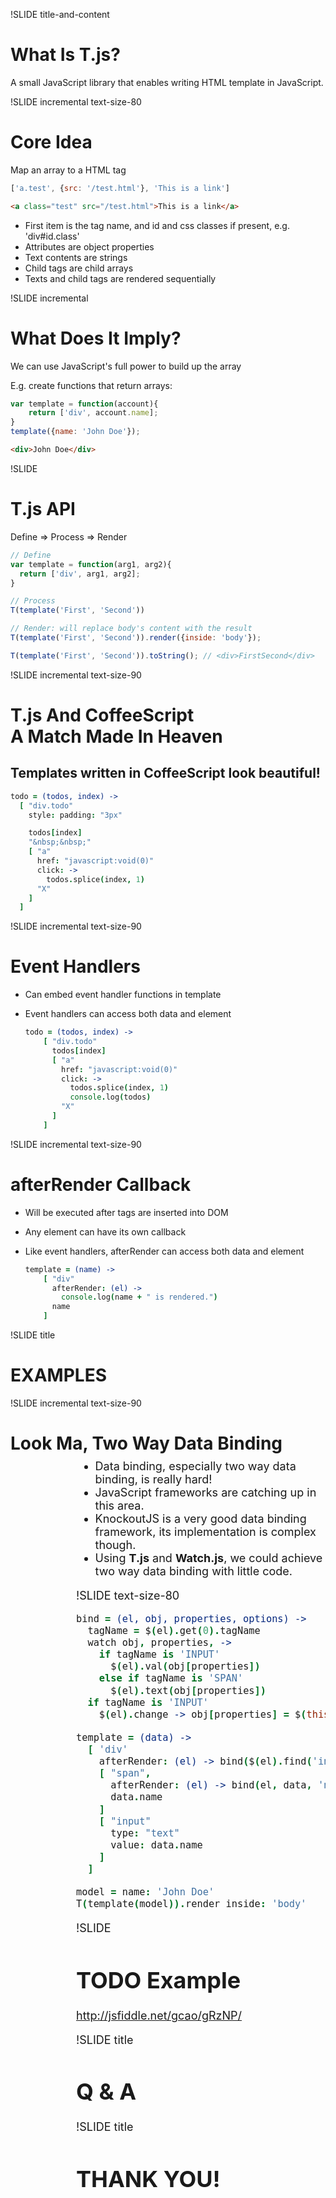 
!SLIDE title-and-content

# What Is T.js?

A small JavaScript library that enables writing HTML template in JavaScript.

!SLIDE incremental text-size-80

# Core Idea

Map an array to a HTML tag

```javascript
['a.test', {src: '/test.html'}, 'This is a link']
```

```html
<a class="test" src="/test.html">This is a link</a>
```

* First item is the tag name, and id and css classes if present, e.g. 'div#id.class'
* Attributes are object properties
* Text contents are strings
* Child tags are child arrays
* Texts and child tags are rendered sequentially

!SLIDE incremental

# What Does It Imply?

We can use JavaScript's full power to build up the array

E.g. create functions that return arrays:

```javascript
var template = function(account){
    return ['div', account.name];
}
template({name: 'John Doe'});
```

```html
<div>John Doe</div>
```

!SLIDE

# T.js API

Define => Process => Render

```javascript
// Define
var template = function(arg1, arg2){
  return ['div', arg1, arg2];
}

// Process
T(template('First', 'Second'))

// Render: will replace body's content with the result
T(template('First', 'Second')).render({inside: 'body'});

T(template('First', 'Second')).toString(); // <div>FirstSecond</div>
```

!SLIDE incremental text-size-90

# T.js And CoffeeScript <br/>A Match Made In Heaven

## Templates written in CoffeeScript look beautiful!

```coffeescript
todo = (todos, index) ->
  [ "div.todo"
    style: padding: "3px"

    todos[index]
    "&nbsp;&nbsp;"
    [ "a"
      href: "javascript:void(0)"
      click: ->
        todos.splice(index, 1)
      "X"
    ]
  ]
```

!SLIDE incremental text-size-90

# Event Handlers

* Can embed event handler functions in template
* Event handlers can access both data and element

  ```coffeescript
  todo = (todos, index) ->
      [ "div.todo"
        todos[index]
        [ "a"
          href: "javascript:void(0)"
          click: ->
            todos.splice(index, 1)
            console.log(todos)
          "X"
        ]
      ]
  ```

!SLIDE incremental text-size-90

# afterRender Callback

* Will be executed after tags are inserted into DOM
* Any element can have its own callback
* Like event handlers, afterRender can access both data and element

  ```coffeescript
  template = (name) ->
      [ "div"
        afterRender: (el) ->
          console.log(name + " is rendered.")
        name
      ]
  ```

!SLIDE title

# EXAMPLES

!SLIDE incremental text-size-90

# Look Ma, Two Way Data Binding

<div id='data-binding' style='margin-left: 105px; margin-top: -10px; margin-bottom: -10px; font-size: 18px;'/>

<script type="text/javascript">
console.log('here')

var bind = function(el, obj, properties, options) {
  var tagName;
  tagName = $(el).get(0).tagName;
  watch(obj, properties, function() {
    if (tagName === 'INPUT') {
      return $(el).val(obj[properties]);
    } else if (tagName === 'SPAN') {
      return $(el).text(obj[properties]);
    }
  });
  if (tagName === 'INPUT') {
    return $(el).change(function() {
      return obj[properties] = $(this).val();
    });
  }
};

var template = function(data) {
  return [
    'div', {
      afterRender: function(el) {
        return bind($(el).find('input'), data, 'name');
      }
    }, [
      "span", {
        afterRender: function(el) {
          return bind(el, data, 'name');
        }
      }, data.name
    ], [
      "input", {
        type: "text",
        value: data.name
      }
    ], [
      "input", {
        type: "text",
        value: data.name
      }
    ]
  ];
});

var model = {
  name: 'John Doe'
};

T(template(model)).render({
  inside: '#data-binding'
});
</script>

* Data binding, especially two way data binding, is really hard!
* JavaScript frameworks are catching up in this area.
* KnockoutJS is a very good data binding framework, its implementation is complex though.
* Using **T.js** and **Watch.js**, we could achieve two way data binding with little code.

!SLIDE text-size-80

```coffeescript
bind = (el, obj, properties, options) ->
  tagName = $(el).get(0).tagName
  watch obj, properties, ->
    if tagName is 'INPUT'
      $(el).val(obj[properties])
    else if tagName is 'SPAN'
      $(el).text(obj[properties])
  if tagName is 'INPUT'
    $(el).change -> obj[properties] = $(this).val()

template = (data) ->
  [ 'div'
    afterRender: (el) -> bind($(el).find('input'), data, 'name')
    [ "span",
      afterRender: (el) -> bind(el, data, 'name')
      data.name
    ]
    [ "input"
      type: "text"
      value: data.name
    ]
  ]

model = name: 'John Doe'
T(template(model)).render inside: 'body'
```

!SLIDE

# TODO Example

http://jsfiddle.net/gcao/gRzNP/

!SLIDE title

# Q & A

!SLIDE title

# THANK YOU!
